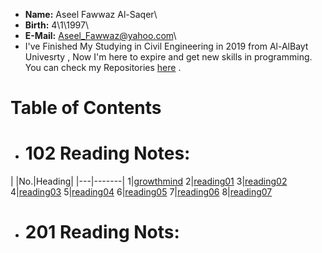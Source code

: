 * **Name:** Aseel Fawwaz Al-Saqer\
* **Birth:** 4\1\1997\
* **E-Mail:** Aseel_Fawwaz@yahoo.com\
* I've Finished My Studying in Civil Engineering in 2019 from Al-AlBayt Univesrty , Now I'm here to  expire and get new skills in programming.\
You can check my Repositories [here](https://github.com/Aseelalsaqer?tab=repositories) .
# Table of Contents 
* # 102 Reading Notes: 

|
|No.|Heading|
|---|-------|
1|[growthmind](https://aseelalsaqer.github.io/reading-nots/growthmind)
2|[reading01](https://aseelalsaqer.github.io/reading-nots/reading01)
3|[reading02](https://aseelalsaqer.github.io/reading-nots/reading02)
4|[reading03](https://aseelalsaqer.github.io/reading-nots/reading03)
5|[reading04](https://aseelalsaqer.github.io/reading-nots/reading04)
6|[reading05](https://aseelalsaqer.github.io/reading-nots/reading05)
7|[reading06](https://aseelalsaqer.github.io/reading-nots/reading06)
8|[reading07](https://aseelalsaqer.github.io/reading-nots/reading07)

* # 201 Reading Nots:







